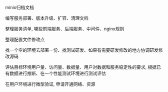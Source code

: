 minio归档文档







编写服务部署、版本升级、扩容、清理文档

整理服务清单, 哪些前端服务、后端服务、中间件、nginx规则

整理配置文件修改点

找一个空的环境去部署一份、找测试研发、如果有需要研发修改的地方协调研发修改源码

评估目标环境用户量、访问量、数据量、用户对数据和服务稳定性的要求, 根据已有数据进行推断、在一个性能测试环境进行测试评估

在用户环境进行微型验证, 申请开通网络、资源